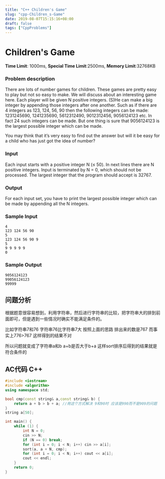 ```yaml
---
title: "C++ Children's Game"
slug: "cpp-Children_s-Game"
date: 2019-08-07T15:15:16+08:00
draft: false
tags: ["CppProblems"]
---
```


# Children's Game

**Time Limit**: 1000ms, **Special Time Limit**:2500ms, **Memory Limit**:32768KB

### **Problem description**

There are lots of number games for children. These games are pretty easy to play but not so easy to make. We will discuss about an interesting game here. Each player will be given N positive integers. (S)He can make a big integer by appending those integers after one another. Such as if there are 4 integers as 123, 124, 56, 90 then the following integers can be made: 1231245690, 1241235690, 5612312490, 9012312456, 9056124123 etc. In fact 24 such integers can be made. But one thing is sure that 9056124123 is the largest possible integer which can be made.

You may think that it’s very easy to find out the answer but will it be easy for a child who has just got the idea of number? 


### **Input**

Each input starts with a positive integer N (≤ 50). In next lines there are N positive integers. Input is terminated by N = 0, which should not be processed. The largest integer that the program should accept is 32767.

### **Output**

For each input set, you have to print the largest possible integer which can be made by appending all the N integers.

### **Sample Input**
    4
    123 124 56 90
    5
    123 124 56 90 9
    5
    9 9 9 9 9
    0
### **Sample Output**
    9056124123
    99056124123
    99999
## **问题分析**
根据题意很容易想到，利用字符串，然后进行字符串的比较，把字符串大的排到前面即可，但是遇到一些情况时确实不能满足条件的。

比如字符串7和76 字符串76比字符串7大 按照上面的思路 排出来的数是767 而事实上776>767 这样得到的结果不对

所以问题就变成了字符串a和b  a+b是否大于b+a  这样sort排序后得到的结果就是符合条件的
## AC代码 C++

```cpp
#include <iostream>
#include <algorithm>
using namespace std;

bool cmp(const string& a,const string& b) {
	return a + b > b + a; //用这个方式解决 9和90时 应该是990而不是909的问题
}
string a[50];

int main() {
	while (1) {
		int N = 0;
		cin >> N;
		if (N == 0) break;
		for (int i = 0; i < N; i++) cin >> a[i];
		sort(a, a + N, cmp);
		for (int i = 0; i < N; i++) cout << a[i];
		cout << endl;
	}
	return 0;
}
```